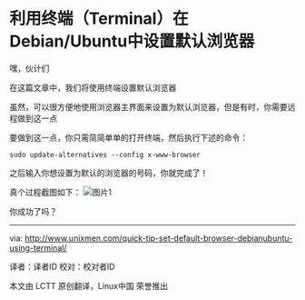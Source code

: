 利用终端（Terminal）在Debian/Ubuntu中设置默认浏览器
================================================================================
嘿，伙计们

在这篇文章中，我们将使用终端设置默认浏览器

虽然，可以很方便地使用浏览器主界面来设置为默认浏览器，但是有时，你需要远程做到这一点

要做到这一点，你只需简简单单的打开终端，然后执行下述的命令：
```
sudo update-alternatives --config x-www-browser
```
之后输入你想设置为默认的浏览器的号码，你就完成了！

真个过程截图如下：
![图片1](https://camo.githubusercontent.com/7eae55f5fac41634017c1fb5a8bd9cb634a86dc4/687474703a2f2f3138303031363938382e722e63646e37372e6e65742f77702d636f6e74656e742f75706c6f6164732f323031342f30372f6368616e67655f64656661756c745f62726f777365725f66726f6d5f7465726d696e616c5f64656269616e5f656e6f636b2e706e67)

你成功了吗？

---
via: http://www.unixmen.com/quick-tip-set-default-browser-debianubuntu-using-terminal/

译者：译者ID 校对：校对者ID

本文由 LCTT 原创翻译，Linux中国 荣誉推出

